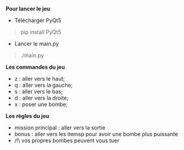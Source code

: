 **Pour lancer le jeu**
 * Télécharger PyQt5  
>pip install PyQt5
 * Lancer le main.py 
>./main.py

**Les commandes du jeu**
 * z : aller vers le haut;
 * q : aller vers la gauche;
 * s : aller vers le bas;
 * d : aller vers la droite;
 * x : poser une bombe;

**Les règles du jeu**
 * mission principal : aller vers la sortie
 * bonus : aller vers les itemsp pour avoir une bombe plus puissante
 * /!\ vos propres bombes peuvent vous tuer

  
